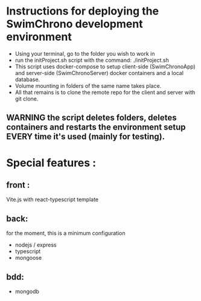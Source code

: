 # Instructions for deploying the SwimChrono development environment

- Using your terminal, go to the folder you wish to work in
- run the initProject.sh script with the command: ./initProject.sh
- This script uses docker-compose to setup client-side (SwimChronoApp) and server-side (SwimChronoServer) docker containers and a local database.
- Volume mounting in folders of the same name takes place.
- All that remains is to clone the remote repo for the client and server with git clone.

## **WARNING** the script deletes folders, deletes containers and restarts the environment setup **EVERY** time it's used (mainly for testing).

# Special features : 

## front :  
  Vite.js with react-typescript template

## back:
for the moment, this is a minimum configuration

- nodejs / express
- typescript
- mongoose

## bdd:
- mongodb
